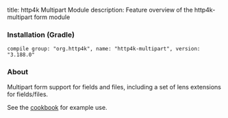 title: http4k Multipart Module
description: Feature overview of the http4k-multipart form module

### Installation (Gradle)
```compile group: "org.http4k", name: "http4k-multipart", version: "3.188.0"```

### About

Multipart form support for fields and files, including a set of lens extensions for fields/files.

See the [cookbook](/cookbook/multipart_forms/) for example use.
